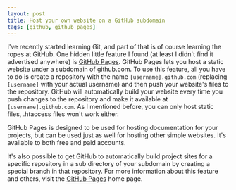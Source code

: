 ```yaml
---
layout: post
title: Host your own website on a GitHub subdomain
tags: [github, github pages]
---
```


I've recently started learning Git, and part of that is of course learning the ropes at GitHub. One hidden little feature I found (at least I didn't find it advertised anywhere) is [GitHub Pages](http://pages.github.com/). GitHub Pages lets you host a static website under a subdomain of github.com. To use this feature, all you have to do is create a repository with the name `[username].github.com` (replacing `[username]` with your actual username) and then push your website's files to the repository. GitHub will automatically build your website every time you push changes to the repository and make it available at `[username].github.com`. As I mentioned before, you can only host static files, .htaccess files won't work either.

GitHub Pages is designed to be used for hosting documentation for your projects, but can be used just as well for hosting other simple websites. It's available to both free and paid accounts.

It's also possible to get GitHub to automatically build project sites for a specific repository in a sub directory of your subdomain by creating a special branch in that repository. For more information about this feature and others, visit the [GitHub Pages](http://pages.github.com/) home page.
